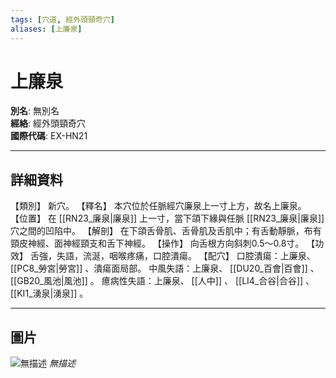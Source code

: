 ```yaml
---
tags: [穴道, 經外頭頸奇穴]
aliases: [上廉泉]
---
```


# 上廉泉

**別名**: 無別名  
**經絡**: 經外頭頸奇穴  
**國際代碼**: EX-HN21  

---

## 詳細資料
【類別】
新穴。
【釋名】
本穴位於任脈經穴廉泉上一寸上方，故名上廉泉。
【位置】
在 [[RN23_廉泉|廉泉]] 上一寸，當下頜下緣與任脈 [[RN23_廉泉|廉泉]] 穴之間的凹陷中。
【解剖】
在下頜舌骨肌、舌骨肌及舌肌中；有舌動靜脈，布有頸皮神經、面神經頸支和舌下神經。
【操作】
向舌根方向斜刺0.5～0.8寸。
【功效】
舌強，失語，流涎，咽喉疼痛，口腔潰瘍。
【配穴】
口腔潰瘍：上廉泉、 [[PC8_勞宮|勞宮]] 、潰瘍面局部。
中風失語：上廉泉、 [[DU20_百會|百會]] 、 [[GB20_風池|風池]] 。
癔病性失語：上廉泉、 [[人中]] 、 [[LI4_合谷|合谷]] 、 [[KI1_湧泉|湧泉]] 。

---

## 圖片
![無描述](https://yibian.hopto.org/pic/shu16/405.gif)
_無描述_

